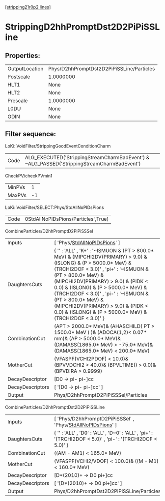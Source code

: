 [[stripping21r0p2 lines]](./stripping21r0p2-index)

# StrippingD2hhPromptDst2D2PiPiSSLine

## Properties:

|                |                                           |
|----------------|-------------------------------------------|
| OutputLocation | Phys/D2hhPromptDst2D2PiPiSSLine/Particles |
| Postscale      | 1.0000000                                 |
| HLT1           | None                                      |
| HLT2           | None                                      |
| Prescale       | 1.0000000                                 |
| L0DU           | None                                      |
| ODIN           | None                                      |

## Filter sequence:

LoKi::VoidFilter/StrippingGoodEventConditionCharm

|      |                                                                                            |
|------|--------------------------------------------------------------------------------------------|
| Code | ALG_EXECUTED('StrippingStreamCharmBadEvent') & ~ALG_PASSED('StrippingStreamCharmBadEvent') |

CheckPV/checkPVmin1

|        |     |
|--------|-----|
| MinPVs | 1   |
| MaxPVs | -1  |

LoKi::VoidFilter/SELECT:Phys/StdAllNoPIDsPions

|      |                                     |
|------|-------------------------------------|
| Code | 0StdAllNoPIDsPions/Particles',True) |

CombineParticles/D2hhPromptD2PiPiSSSel

|                  |                                                                                                                                                                                                                                                                                                                                                                                                                                         |
|------------------|-----------------------------------------------------------------------------------------------------------------------------------------------------------------------------------------------------------------------------------------------------------------------------------------------------------------------------------------------------------------------------------------------------------------------------------------|
| Inputs           | [ 'Phys/[StdAllNoPIDsPions](./stripping21r0p2-commonparticles-stdallnopidspions)' ]                                                                                                                                                                                                                                                                                                                                                   |
| DaughtersCuts    | { '' : 'ALL' , 'K+' : '~ISMUON & (PT \> 800.0\* MeV) & (MIPCHI2DV(PRIMARY) \> 9.0) & (ISLONG) & (P \> 5000.0\* MeV) & (TRCHI2DOF \< 3.0)' , 'pi+' : '~ISMUON & (PT \> 800.0\* MeV) & (MIPCHI2DV(PRIMARY) \> 9.0) & (PIDK \< 0.0) & (ISLONG) & (P \> 5000.0\* MeV) & (TRCHI2DOF \< 3.0)' , 'pi-' : '~ISMUON & (PT \> 800.0\* MeV) & (MIPCHI2DV(PRIMARY) \> 9.0) & (PIDK \< 0.0) & (ISLONG) & (P \> 5000.0\* MeV) & (TRCHI2DOF \< 3.0)' } |
| CombinationCut   | (APT \> 2000.0\* MeV)& (AHASCHILD( PT \> 1500.0\* MeV ) )& (ADOCA(1,2)\< 0.07\* mm)& (AP \> 5000.0\* MeV)& (DAMASS(1865.0\* MeV) \> -75.0\* MeV)& (DAMASS(1865.0\* MeV) \< 200.0\* MeV)                                                                                                                                                                                                                                                 |
| MotherCut        | (VFASPF(VCHI2PDOF) \< 10.0)& (BPVVDCHI2 \> 40.0)& (BPVLTIME() \> 0.0)& (BPVDIRA \> 0.9999)                                                                                                                                                                                                                                                                                                                                              |
| DecayDescriptor  | [D0 -\> pi- pi-]cc                                                                                                                                                                                                                                                                                                                                                                                                                    |
| DecayDescriptors | [ '[D0 -\> pi- pi-]cc' ]                                                                                                                                                                                                                                                                                                                                                                                                            |
| Output           | Phys/D2hhPromptD2PiPiSSSel/Particles                                                                                                                                                                                                                                                                                                                                                                                                    |

CombineParticles/D2hhPromptDst2D2PiPiSSLine

|                  |                                                                                                                      |
|------------------|----------------------------------------------------------------------------------------------------------------------|
| Inputs           | [ 'Phys/D2hhPromptD2PiPiSSSel' , 'Phys/[StdAllNoPIDsPions](./stripping21r0p2-commonparticles-stdallnopidspions)' ] |
| DaughtersCuts    | { '' : 'ALL' , 'D0' : 'ALL' , 'D~0' : 'ALL' , 'pi+' : '(TRCHI2DOF \< 5.0)' , 'pi-' : '(TRCHI2DOF \< 5.0)' }          |
| CombinationCut   | ((AM - AM1) \< 165.0\* MeV)                                                                                          |
| MotherCut        | (VFASPF(VCHI2/VDOF) \< 100.0)& ((M - M1) \< 160.0\* MeV)                                                             |
| DecayDescriptor  | [D\*(2010)+ -\> D0 pi+]cc                                                                                          |
| DecayDescriptors | [ '[D\*(2010)+ -\> D0 pi+]cc' ]                                                                                  |
| Output           | Phys/D2hhPromptDst2D2PiPiSSLine/Particles                                                                            |

